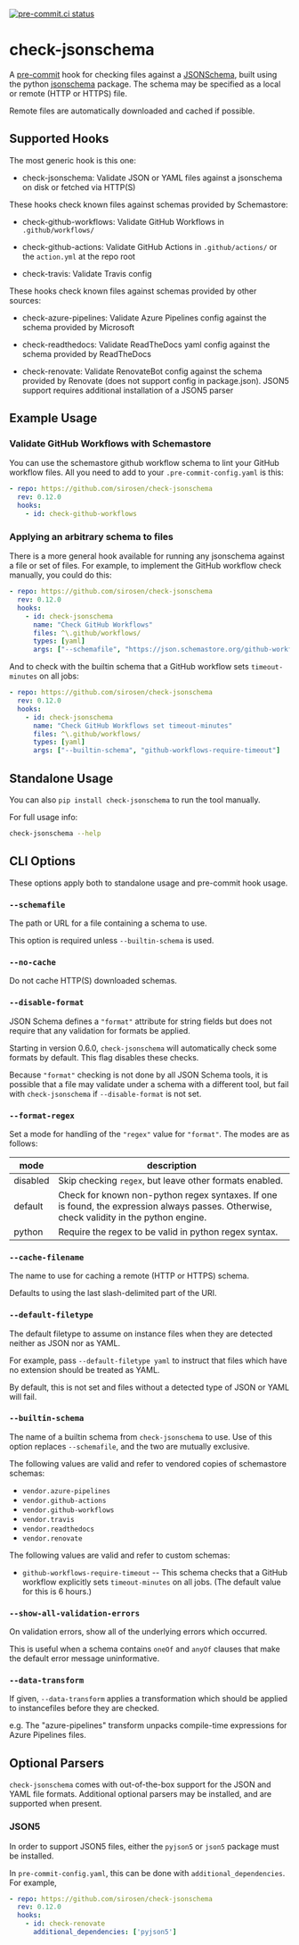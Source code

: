 [![pre-commit.ci status](https://results.pre-commit.ci/badge/github/sirosen/check-jsonschema/main.svg)](https://results.pre-commit.ci/latest/github/sirosen/check-jsonschema/main)


# check-jsonschema

A [pre-commit](https://pre-commit.com/) hook for checking files against a [JSONSchema](https://json-schema.org/), built using the python [jsonschema](https://github.com/Julian/jsonschema/) package.
The schema may be specified as a local or remote (HTTP or HTTPS) file.

Remote files are automatically downloaded and cached if possible.

## Supported Hooks

The most generic hook is this one:

- check-jsonschema:
    Validate JSON or YAML files against a jsonschema on disk or fetched via HTTP(S)

These hooks check known files against schemas provided by Schemastore:

- check-github-workflows:
    Validate GitHub Workflows in `.github/workflows/`

- check-github-actions:
    Validate GitHub Actions in `.github/actions/` or the `action.yml` at the
    repo root

- check-travis: Validate Travis config

These hooks check known files against schemas provided by other sources:

- check-azure-pipelines:
    Validate Azure Pipelines config against the schema provided by Microsoft

- check-readthedocs:
    Validate ReadTheDocs yaml config against the schema provided by ReadTheDocs

- check-renovate:
    Validate RenovateBot config against the schema provided by Renovate (does
    not support config in package.json). JSON5 support requires additional
    installation of a JSON5 parser

## Example Usage

### Validate GitHub Workflows with Schemastore

You can use the schemastore github workflow schema to lint your GitHub workflow
files. All you need to add to your `.pre-commit-config.yaml` is this:

```yaml
- repo: https://github.com/sirosen/check-jsonschema
  rev: 0.12.0
  hooks:
    - id: check-github-workflows
```

### Applying an arbitrary schema to files

There is a more general hook available for running any jsonschema against a
file or set of files. For example, to implement the GitHub workflow check
manually, you could do this:

```yaml
- repo: https://github.com/sirosen/check-jsonschema
  rev: 0.12.0
  hooks:
    - id: check-jsonschema
      name: "Check GitHub Workflows"
      files: ^\.github/workflows/
      types: [yaml]
      args: ["--schemafile", "https://json.schemastore.org/github-workflow"]
```

And to check with the builtin schema that a GitHub workflow sets
`timeout-minutes` on all jobs:

```yaml
- repo: https://github.com/sirosen/check-jsonschema
  rev: 0.12.0
  hooks:
    - id: check-jsonschema
      name: "Check GitHub Workflows set timeout-minutes"
      files: ^\.github/workflows/
      types: [yaml]
      args: ["--builtin-schema", "github-workflows-require-timeout"]
```

## Standalone Usage

You can also `pip install check-jsonschema` to run the tool manually.

For full usage info:

```bash
check-jsonschema --help
```

## CLI Options

These options apply both to standalone usage and pre-commit hook usage.

### `--schemafile`

The path or URL for a file containing a schema to use.

This option is required unless `--builtin-schema` is used.

### `--no-cache`

Do not cache HTTP(S) downloaded schemas.

### `--disable-format`

JSON Schema defines a `"format"` attribute for string fields but does not require
that any validation for formats be applied.

Starting in version 0.6.0, `check-jsonschema` will automatically check some
formats by default.
This flag disables these checks.

Because `"format"` checking is not done by all JSON Schema tools, it is
possible that a file may validate under a schema with a different tool, but
fail with `check-jsonschema` if `--disable-format` is not set.

### `--format-regex`

Set a mode for handling of the `"regex"` value for `"format"`. The modes are as
follows:

mode | description
---|---
disabled | Skip checking `regex`, but leave other formats enabled.
default | Check for known non-python regex syntaxes. If one is found, the expression always passes. Otherwise, check validity in the python engine.
python | Require the regex to be valid in python regex syntax.

### `--cache-filename`

The name to use for caching a remote (HTTP or HTTPS) schema.

Defaults to using the last slash-delimited part of the URI.

### `--default-filetype`

The default filetype to assume on instance files when they are detected neither
as JSON nor as YAML.

For example, pass `--default-filetype yaml` to instruct that files which have
no extension should be treated as YAML.

By default, this is not set and files without a detected type of JSON or YAML
will fail.

### `--builtin-schema`

The name of a builtin schema from `check-jsonschema` to use.
Use of this option replaces `--schemafile`, and the two are mutually exclusive.

The following values are valid and refer to vendored copies of schemastore
schemas:

- `vendor.azure-pipelines`
- `vendor.github-actions`
- `vendor.github-workflows`
- `vendor.travis`
- `vendor.readthedocs`
- `vendor.renovate`

The following values are valid and refer to custom schemas:

- `github-workflows-require-timeout` -- This schema checks that a GitHub
  workflow explicitly sets `timeout-minutes` on all jobs. (The default value
  for this is 6 hours.)

### `--show-all-validation-errors`

On validation errors, show all of the underlying errors which occurred.

This is useful when a schema contains `oneOf` and `anyOf` clauses that make the
default error message uninformative.

### `--data-transform`

If given, `--data-transform` applies a transformation which should be applied
to instancefiles before they are checked.

e.g. The "azure-pipelines" transform unpacks compile-time expressions for Azure
Pipelines files.

## Optional Parsers

`check-jsonschema` comes with out-of-the-box support for the JSON and YAML file
formats. Additional optional parsers may be installed, and are supported when
present.

### JSON5

In order to support JSON5 files, either the `pyjson5` or `json5` package must
be installed.

In `pre-commit-config.yaml`, this can be done with `additional_dependencies`.
For example,

```yaml
- repo: https://github.com/sirosen/check-jsonschema
  rev: 0.12.0
  hooks:
    - id: check-renovate
      additional_dependencies: ['pyjson5']
```
